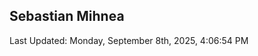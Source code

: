 <h2>Sebastian Mihnea</h2>

<!--RECENT_ACTIVITY:start-->
<!--RECENT_ACTIVITY:end-->
<!--RECENT_ACTIVITY:last_update-->
Last Updated: Monday, September 8th, 2025, 4:06:54 PM
<!--RECENT_ACTIVITY:last_update_end-->

<!---LOL-STATS-START-HERE--->
<!---LOL-STATS-END-HERE--->
